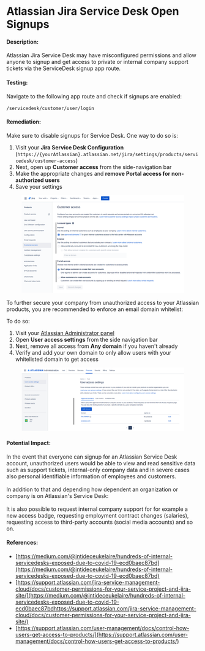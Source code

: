 # Atlassian Jira Service Desk Open Signups

#### Description:

Atlassian Jira Service Desk may have misconfigured permissions and allow anyone to signup and get access to private or internal company support tickets via the ServiceDesk signup app route.

#### Testing:

Navigate to the following app route and check if signups are enabled:

```
/servicedesk/customer/user/login
```

#### Remediation:

Make sure to disable signups for Service Desk. One way to do so is:

1. Visit your **Jira Service Desk Configuration** (`https://{yourAtlassian}.atlassian.net/jira/settings/products/servicedesk/customer-access`)
2. Next, open up **Customer access** from the side-navigation bar
3. Make the appropriate changes and **remove Portal access for non-authorized users**
4. Save your settings

<figure><img src="../../.gitbook/assets/image (3) (1).png" alt=""><figcaption></figcaption></figure>

To further secure your company from unauthorized access to your Atlassian products, you are recommended to enforce an email domain whitelist:

To do so:

1. Visit your [Atlassian Administrator panel](https://admin.atlassian.com/)
2. Open **User access settings** from the side navigation bar
3. Next, remove all access from **Any domain** if you haven't already
4. Verify and add your own domain to only allow users with your whitelisted domain to get access

<figure><img src="../../.gitbook/assets/image (2) (1) (1).png" alt=""><figcaption></figcaption></figure>

#### Potential Impact:

In the event that everyone can signup for an Atlassian Service Desk account, unauthorized users would be able to view and read sensitive data such as support tickets, internal-only company data and in severe cases also personal identifiable information of employees and customers.\
\
In addition to that and depending how dependent an organization or company is on Atlassian's Service Desk:\
\
It is also possible to request internal company support for for example a new access badge, requesting employment contract changes (salaries), requesting access to third-party accounts (social media accounts) and so on.

#### References:

* [https://medium.com/@intideceukelaire/hundreds-of-internal-servicedesks-exposed-due-to-covid-19-ecd0baec87bd](https://medium.com/@intideceukelaire/hundreds-of-internal-servicedesks-exposed-due-to-covid-19-ecd0baec87bd)
* [https://support.atlassian.com/jira-service-management-cloud/docs/customer-permissions-for-your-service-project-and-jira-site/](https://medium.com/@intideceukelaire/hundreds-of-internal-servicedesks-exposed-due-to-covid-19-ecd0baec87bdhttps://support.atlassian.com/jira-service-management-cloud/docs/customer-permissions-for-your-service-project-and-jira-site/)
* [https://support.atlassian.com/user-management/docs/control-how-users-get-access-to-products/](https://support.atlassian.com/user-management/docs/control-how-users-get-access-to-products/)
